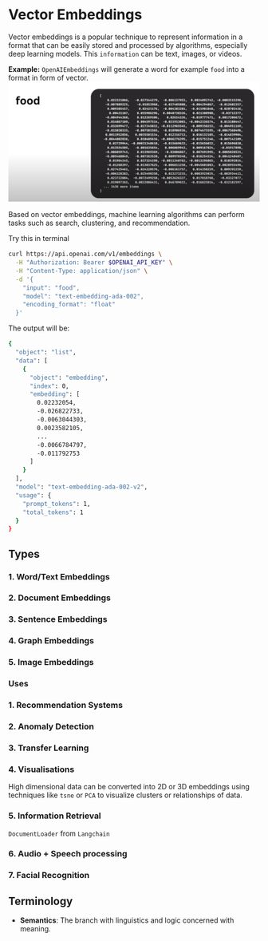 # Vector Embeddings

Vector embeddings is a popular technique to represent information in a format that can be easily stored and processed by algorithms, especially deep learning models. This `information` can be text, images, or videos.

**Example:** `OpenAIEmbeddings` will generate a word for example `food` into a format in form of vector.
![OpenAIEmbeddings Illustration Example](../../assets/2024-01-22-11-20-09.png)

Based on vector embeddings, machine learning algorithms can perform tasks such as search, clustering, and recommendation.

Try this in terminal

```sh
curl https://api.openai.com/v1/embeddings \
  -H "Authorization: Bearer $OPENAI_API_KEY" \
  -H "Content-Type: application/json" \
  -d '{
    "input": "food",
    "model": "text-embedding-ada-002",
    "encoding_format": "float"
  }'
```

The output will be:

```sh
{
  "object": "list",
  "data": [
    {
      "object": "embedding",
      "index": 0,
      "embedding": [
        0.02232054,
        -0.026822733,
        -0.0063044303,
        0.0023582105,
        ...
        -0.0066784797,
        -0.011792753
      ]
    }
  ],
  "model": "text-embedding-ada-002-v2",
  "usage": {
    "prompt_tokens": 1,
    "total_tokens": 1
  }
}
```

## Types

### 1. Word/Text Embeddings

### 2. Document Embeddings

### 3. Sentence Embeddings

### 4. Graph Embeddings

### 5. Image Embeddings

### Uses

### 1. Recommendation Systems

### 2. Anomaly Detection

### 3. Transfer Learning

### 4. Visualisations

High dimensional data can be converted into 2D or 3D embeddings using techniques like `tsne` or `PCA` to visualize clusters or relationships of data.

### 5. Information Retrieval

`DocumentLoader` from `Langchain`

### 6. Audio + Speech processing

### 7. Facial Recognition

## Terminology

- **Semantics**: The branch with linguistics and logic concerned with meaning.
